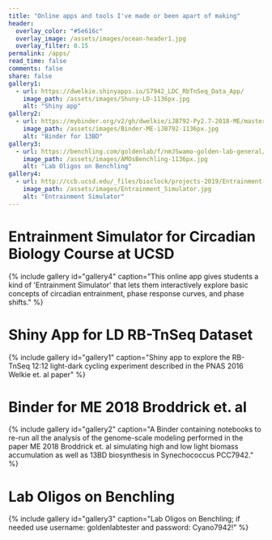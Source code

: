 ```yaml
---
title: "Online apps and tools I've made or been apart of making"
header:
  overlay_color: "#5e616c"
  overlay_image: /assets/images/ocean-header1.jpg
  overlay_filter: 0.15
permalink: /apps/
read_time: false
comments: false
share: false
gallery1:
  - url: https://dwelkie.shinyapps.io/S7942_LDC_RbTnSeq_Data_App/
    image_path: /assets/images/Shuny-LD-1136px.jpg
    alt: "Shiny app"
gallery2:
  - url: https://mybinder.org/v2/gh/dwelkie/iJB792-Py2.7-2018-ME/master
    image_path: /assets/images/Binder-ME-iJB792-1136px.jpg
    alt: "Binder for 13BD"
gallery3:
  - url: https://benchling.com/goldenlab/f/nmJSwamo-golden-lab-general/seq-41f6pWY7-syn7942-genome-cp000100/edit
    image_path: /assets/images/AMOsBenchling-1136px.jpg
    alt: "Lab Oligos on Benchling"
gallery4:
  - url: http://ccb.ucsd.edu/_files/bioclock/projects-2019/Entrainment-Simulator.html
    image_path: /assets/images/Entrainment_Simulator.jpg
    alt: "Entrainment Simulator"
---
```

# Entrainment Simulator for Circadian Biology Course at UCSD
{% include gallery id="gallery4" caption="This online app gives students a kind of 'Entrainment Simulator' that lets them interactively explore basic concepts of circadian entrainment, phase response curves, and phase shifts." %}
# Shiny App for LD RB-TnSeq Dataset
{% include gallery id="gallery1" caption="Shiny app to explore the RB-TnSeq 12:12 light-dark cycling experiment described in the PNAS 2016 Welkie et. al paper" %}
# Binder for ME 2018 Broddrick et. al
{% include gallery id="gallery2" caption="A Binder containing notebooks to re-run all the analysis of the genome-scale modeling performed in the paper ME 2018 Broddrick et. al simulating high and low light biomass accumulation as well as 13BD biosynthesis in Synechococcus PCC7942." %}
# Lab Oligos on Benchling
{% include gallery id="gallery3" caption="Lab Oligos on Benchling; if needed use username: goldenlabtester and password: Cyano7942!" %}
